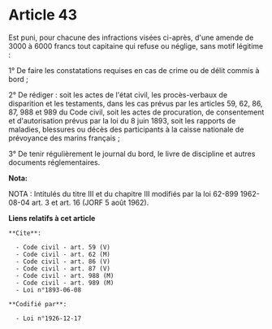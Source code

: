 # Article 43

Est puni, pour chacune des infractions visées ci-après, d'une amende de 3000 à 6000 francs tout capitaine qui refuse ou
néglige, sans motif légitime :

1° De faire les constatations requises en cas de crime ou de délit commis à bord ;

2° De rédiger : soit les actes de l'état civil, les procès-verbaux de disparition et les testaments, dans les cas prévus par
les articles 59, 62, 86, 87, 988 et 989 du Code civil, soit les actes de procuration, de consentement et d'autorisation
prévus par la loi du 8 juin 1893, soit les rapports de maladies, blessures ou décès des participants à la caisse nationale de
prévoyance des marins français ;

3° De tenir régulièrement le journal du bord, le livre de discipline et autres documents réglementaires.

**Nota:**

NOTA : Intitulés du titre III et du chapitre III modifiés par la loi 62-899 1962-08-04 art. 3 et art. 16 (JORF 5 août 1962).

**Liens relatifs à cet article**

	**Cite**:

	  - Code civil - art. 59 (V)
	  - Code civil - art. 62 (M)
	  - Code civil - art. 86 (V)
	  - Code civil - art. 87 (V)
	  - Code civil - art. 988 (M)
	  - Code civil - art. 989 (M)
	  - Loi n°1893-06-08

	**Codifié par**:

	  - Loi n°1926-12-17
